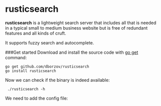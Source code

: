 rusticsearch
============

**rusticsearch** is a lightweight search server that includes all that is needed in a typical small to medium business website but is free of redundant features and all kinds of cruft. 

It supports fuzzy search and autocomplete.

###Get started
Download and install the source code with [go get](http://golang.org/cmd/go/) command:

    go get github.com/dborzov/rusticsearch
    go install rusticsearch
   
Now we can check if the binary is indeed available:
     
     ./rusticsearch -h
We need to add the config file:
